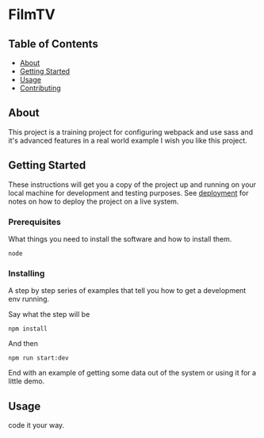 # FilmTV

## Table of Contents
+ [About](#about)
+ [Getting Started](#getting_started)
+ [Usage](#usage)
+ [Contributing](../CONTRIBUTING.md)

## About <a name = "about"></a>
This project is a training project for configuring webpack and use sass and it's advanced features in a real world example
I wish you like this project.

## Getting Started <a name = "getting_started"></a>
These instructions will get you a copy of the project up and running on your local machine for development and testing purposes. See [deployment](#deployment) for notes on how to deploy the project on a live system.

### Prerequisites

What things you need to install the software and how to install them.

```
node
```

### Installing

A step by step series of examples that tell you how to get a development env running.

Say what the step will be

```
npm install
```

And then

```
npm run start:dev
```

End with an example of getting some data out of the system or using it for a little demo.

## Usage <a name = "usage"></a>

code it your way.
